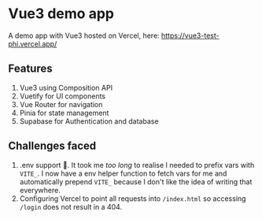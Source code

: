 # Vue3 demo app

A demo app with Vue3 hosted on Vercel, here: https://vue3-test-phi.vercel.app/

## Features

1. Vue3 using Composition API
2. Vuetify for UI components
3. Vue Router for navigation
4. Pinia for state management
5. Supabase for Authentication and database

## Challenges faced

1. .env support 🙈.  It took me _too long_ to realise I needed to prefix vars with `VITE_`.  I now have a env helper
   function to fetch vars for me and automatically prepend `VITE_` because I don't like the idea of writing that
   everywhere. 
2. Configuring Vercel to point all requests into `/index.html` so accessing `/login` does not result in a 404.
